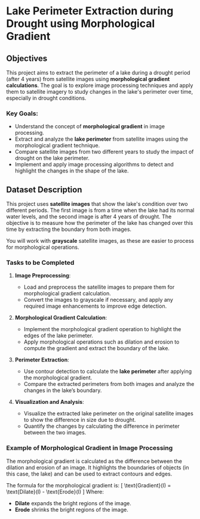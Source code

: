 # Lake Perimeter Extraction during Drought using Morphological Gradient

## Objectives

This project aims to extract the perimeter of a lake during a drought period (after 4 years) from satellite images using **morphological gradient calculations**. The goal is to explore image processing techniques and apply them to satellite imagery to study changes in the lake's perimeter over time, especially in drought conditions.

### Key Goals:
- Understand the concept of **morphological gradient** in image processing.
- Extract and analyze the **lake perimeter** from satellite images using the morphological gradient technique.
- Compare satellite images from two different years to study the impact of drought on the lake perimeter.
- Implement and apply image processing algorithms to detect and highlight the changes in the shape of the lake.

## Dataset Description

This project uses **satellite images** that show the lake's condition over two different periods. The first image is from a time when the lake had its normal water levels, and the second image is after 4 years of drought. The objective is to measure how the perimeter of the lake has changed over this time by extracting the boundary from both images.

You will work with **grayscale** satellite images, as these are easier to process for morphological operations.

### Tasks to be Completed

1. **Image Preprocessing**:
   - Load and preprocess the satellite images to prepare them for morphological gradient calculation.
   - Convert the images to grayscale if necessary, and apply any required image enhancements to improve edge detection.
   
2. **Morphological Gradient Calculation**:
   - Implement the morphological gradient operation to highlight the edges of the lake perimeter.
   - Apply morphological operations such as dilation and erosion to compute the gradient and extract the boundary of the lake.

3. **Perimeter Extraction**:
   - Use contour detection to calculate the **lake perimeter** after applying the morphological gradient.
   - Compare the extracted perimeters from both images and analyze the changes in the lake’s boundary.

4. **Visualization and Analysis**:
   - Visualize the extracted lake perimeter on the original satellite images to show the difference in size due to drought.
   - Quantify the changes by calculating the difference in perimeter between the two images.

### Example of Morphological Gradient in Image Processing

The morphological gradient is calculated as the difference between the dilation and erosion of an image. It highlights the boundaries of objects (in this case, the lake) and can be used to extract contours and edges.

The formula for the morphological gradient is:
\[
\text{Gradient}(I) = \text{Dilate}(I) - \text{Erode}(I)
\]
Where:
- **Dilate** expands the bright regions of the image.
- **Erode** shrinks the bright regions of the image.

